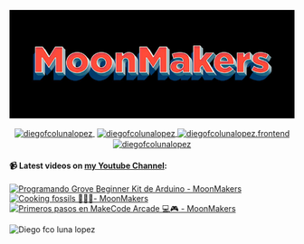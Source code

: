 ![Hi 👋, I'm Diego Fco Luna lopez, A passionate frontend developer 👨‍💻 from Hidalgo, Mexico 🇲🇽 ](./src/Banner_Github.jpeg)

<p align="center">
   <a href="https://youtube.com/moonmakers" target="blank" style='margin-right:4px'>
    <img align="center" src="https://cdn.jsdelivr.net/npm/simple-icons@3.0.1/icons/youtube.svg" alt="diegofcolunalopez" height="28px" width="28px" />
  </a>
  <a href="https://twitter.com/DiegoFr60708711" target="blank">
    <img align="center" src="https://cdn.jsdelivr.net/npm/simple-icons@3.0.1/icons/twitter.svg" alt="diegofcolunalopez" height="28px" width="28px" />
  </a>
  <a href="https://fb.com/DiegoFcoLuna" target="blank">
    <img align="center" src="https://cdn.jsdelivr.net/npm/simple-icons@3.0.1/icons/facebook.svg" alt="diegofcolunalopez.frontend" height="28px" width="28px" />
  </a>
  <a href="https://instagram.com/diegofcolunalopez" target="blank">
    <img align="center" src="https://cdn.jsdelivr.net/npm/simple-icons@3.0.1/icons/instagram.svg" alt="diegofcolunalopez" height="28px" width="28px" />
  </a>
</p>

#### 📹 Latest videos on [my Youtube Channel](https://youtube.com/moonmakers):

  <a href='https://www.youtube.com/watch?v=JrQnZMk6MA0' target='_blank'>
    <img width='30%' src='https://img.youtube.com/vi/JrQnZMk6MA0/mqdefault.jpg' alt='Programando Grove Beginner Kit de Arduino - MoonMakers' />
  </a>
  <a href='https://www.youtube.com/watch?v=GSd6-rd2Uig' target='_blank'>
    <img width='30%' src='https://img.youtube.com/vi/GSd6-rd2Uig/mqdefault.jpg' alt='Cooking fossils 🦖🧑‍🍳- MoonMakers' />
  </a>
  <a href='https://www.youtube.com/watch?v=du48_6T62QY' target='_blank'>
    <img width='30%' src='https://img.youtube.com/vi/du48_6T62QY/mqdefault.jpg' alt='Primeros pasos en MakeCode Arcade 💻🎮 - MoonMakers' />
  </a>


![Diego fco luna lopez](https://github-readme-stats.vercel.app/api?username=Diego-Luna&show_icons=true&title_color=fff&icon_color=79ff97&text_color=9f9f9f&bg_color=151515)
